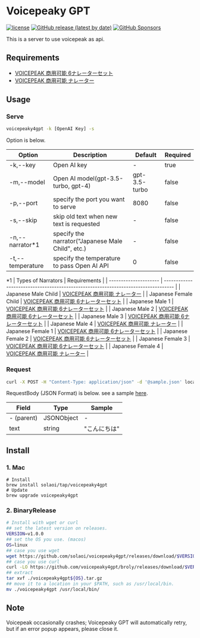 # Voicepeaky GPT

[![license](https://img.shields.io/github/license/solaoi/voicepeaky4gpt)](https://github.com/solaoi/voicepeaky4gpt/blob/main/LICENSE)
[![GitHub release (latest by date)](https://img.shields.io/github/v/release/solaoi/voicepeaky4gpt)](https://github.com/solaoi/voicepeaky4gpt/releases)
[![GitHub Sponsors](https://img.shields.io/github/sponsors/solaoi?color=db61a2)](https://github.com/sponsors/solaoi)

This is a server to use voicepeak as api.

## Requirements

- [VOICEPEAK 商用可能 6ナレーターセット](https://www.ah-soft.com/voice/6nare/index.html)
- [VOICEPEAK 商用可能 ナレーター](https://www.ah-soft.com/voice/narrator/index.html)

## Usage

### Serve

```sh
voicepeaky4gpt -k [OpenAI Key] -s
```

Option is below.

| Option           | Description                                       | Default       | Required |
| ---------------- | ------------------------------------------------- | ------------- | -------- |
| -k,--key         | Open AI key                                       | -             | true     |
| -m,--model       | Open AI model(gpt-3.5-turbo, gpt-4)               | gpt-3.5-turbo | false    |
| -p,--port        | specify the port you want to serve                | 8080          | false    |
| -s,--skip        | skip old text when new text is requested          | -             | false    |
| -n,--narrator*1  | specify the narrator("Japanese Male Child", etc.) | -             | false    |
| -t,--temperature | specify the temperature to pass Open AI API       | 0             | false    |

*1
| Types of Narrators    | Requirements                                                                       |
| --------------------- | ---------------------------------------------------------------------------------- |
| Japanese Male Child   | [VOICEPEAK 商用可能 ナレーター](https://www.ah-soft.com/voice/narrator/index.html)    |
| Japanese Female Child | [VOICEPEAK 商用可能 6ナレーターセット](https://www.ah-soft.com/voice/6nare/index.html) |
| Japanese Male 1       | [VOICEPEAK 商用可能 6ナレーターセット](https://www.ah-soft.com/voice/6nare/index.html) |
| Japanese Male 2       | [VOICEPEAK 商用可能 6ナレーターセット](https://www.ah-soft.com/voice/6nare/index.html) |
| Japanese Male 3       | [VOICEPEAK 商用可能 6ナレーターセット](https://www.ah-soft.com/voice/6nare/index.html) |
| Japanese Male 4       | [VOICEPEAK 商用可能 ナレーター](https://www.ah-soft.com/voice/narrator/index.html)    |
| Japanese Female 1     | [VOICEPEAK 商用可能 6ナレーターセット](https://www.ah-soft.com/voice/6nare/index.html) |
| Japanese Female 2     | [VOICEPEAK 商用可能 6ナレーターセット](https://www.ah-soft.com/voice/6nare/index.html) |
| Japanese Female 3     | [VOICEPEAK 商用可能 6ナレーターセット](https://www.ah-soft.com/voice/6nare/index.html) |
| Japanese Female 4     | [VOICEPEAK 商用可能 ナレーター](https://www.ah-soft.com/voice/narrator/index.html)    |

### Request

```sh
curl -X POST -H "Content-Type: application/json" -d '@sample.json' localhost:9999
```

RequestBody (JSON Format) is below.
see a sample [here](https://raw.githubusercontent.com/solaoi/voicepeaky4gpt/main/sample.json).

| Field         | Type                    | Sample                |
| ------------- | ----------------------- | --------------------- |
| - (parent)    | JSONObject              | -                     |
| text          | string                  | "こんにちは"            |

## Install

### 1. Mac

```
# Install
brew install solaoi/tap/voicepeaky4gpt
# Update
brew upgrade voicepeaky4gpt
```

### 2. BinaryRelease

```sh
# Install with wget or curl
## set the latest version on releases.
VERSION=v1.0.0
## set the OS you use. (macos)
OS=linux
## case you use wget
wget https://github.com/solaoi/voicepeaky4gpt/releases/download/$VERSION/voicepeaky4gpt${OS}.tar.gz
## case you use curl
curl -LO https://github.com/voicepeaky4gpt/broly/releases/download/$VERSION/voicepeaky4gpt${OS}.tar.gz
## extract
tar xvf ./voicepeaky4gpt${OS}.tar.gz
## move it to a location in your $PATH, such as /usr/local/bin.
mv ./voicepeaky4gpt /usr/local/bin/
```

## Note

Voicepeak occasionally crashes; Voicepeaky GPT will automatically retry, but if an error popup appears, please close it.
